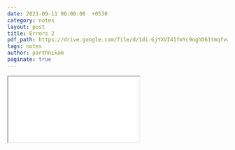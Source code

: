 ```yaml
---
date: 2021-09-11 00:00:00  +0530
category: notes
layout: post
title: Errors 2
pdf_path: https://drive.google.com/file/d/1di-GjYXVI41fmYc9oghD61tmqfvw4ii0/preview?usp=sharing
tags: notes
author: parthnikam
paginate: true
---
```


<iframe class="embed-pdf" src="{{ page.pdf_path }}#toolbar=0" seamless="seamless" scrolling="no" style="overflow:hidden"></iframe>

